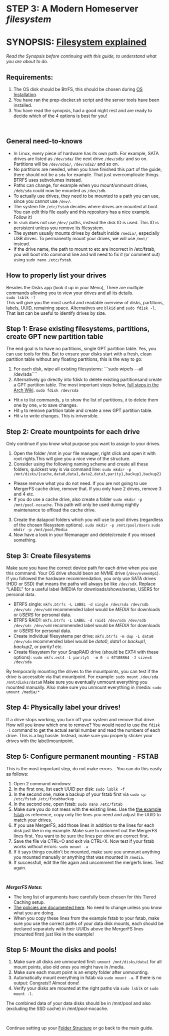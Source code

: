# STEP 3: A Modern Homeserver _filesystem_

# SYNOPSIS: [Filesystem explained](https://github.com/zilexa/Homeserver/blob/master/filesystem/FILESYSTEM-EXPLAINED.md)
_Read the Synopsis before continuing with this guide, to understand what you are about to do._

## Requirements: 
1. The OS disk should be BtrFS, this should be chosen during [OS Installation](https://github.com/zilexa/manjaro-gnome-post-install). 
2. You have ran the prep-docker.sh script and the server tools have been installed. 
3. You have read the synopsis, had a good night rest and are ready to decide which of the 4 options is best for you!

&nbsp;


## General need-to-knows
- In Linux, every piece of hardware has its own path. For example, SATA drives are listed as `/dev/sda/` the next drive `/dev/sdb/` and so on. Partitions will be `/dev/sda1/`, `/dev/sda2/` and so on. 
- No partitions are needed, when you have finished this part of the guide, there should not be a `sda` for example. That just overcomplicate things. BTRFS uses subvolumes instead.
- Paths can change, for example when you mount/unmount drives, `/deb/sda` could now be mounted as `/dev/sdb`. 
- To actually use drives, they need to be mounted to a path you can use, since you cannot use `/dev/`. 
- The system file `/etc/fstab` decides where drives are mounted at boot. You can edit this file easily and this repository has a nice example. Follow it!
- In `stab` does not use `/dev/` paths, instead the disk ID is used. This ID is persistent unless you remove its filesystem.
- The system usually mounts drives by default inside `/media/`, especially USB drives. To permanently mount your drives, we will use `/mnt/` instead. 
- If the drive name, the path to mount to etc are incorrect in /etc/fstab, you will boot into command line and will need to fix it (or comment out) using `sudo nano /etc/fstab`. 

## How to properly list your drives
Besides the Disks app (look it up in your Menu), There are multiple commands allowing you to view your drives and all its details.  \
```sudo lsblk -f```  \
This will give you the most useful and readable overview of disks, partitions, labels, UUID, remaining space. Alternatives are `blkid` and `sudo fdisk -l`. That last can be useful to identify drives by size. 

## Step 1: Erase existing filesystems, partitions, create GPT new partition table
The end goal is to have no partitions, single GPT partition table. 
Yes, you can use tools for this. But to ensure your disks start with a fresh, clean partition table without any floating partitions, this is the way to go: 
1. For each disk, wipe all existing filesystems: 
```sudo wipefs --all /dev/sda```` 
2.  Alternatively go directly into fdisk to delete existing partitionsand create a GPT partition table. The most important steps below, [full steps in the Arch Wiki](https://wiki.archlinux.org/title/fdisk#Create_a_partition_table_and_partitions). 
   ```sudo fdisk /dev/sda```
   - Hit `m` to list commands, `p` to show the list of partitions, `d` to delete them one by one, `w` to save changes.
   - Hit `g` to remove partition table and create a new GPT partition table.
   - Hit `w` to write changes. This is irriversible. 

## Step 2: Create mountpoints for each drive
Only continue if you know what purpose you want to assign to your drives.
1. Open the folder /mnt in your file manager, right click and open it with root rights.This will give you a nice view of the structure.
2. Consider using the following naming scheme and create all these folders, quickest way is via command line: 
```sudo mkdir -p /mnt/disks/{cache,data0,data1,data2,data3,parity1,backup1,backup2}```
  - Please remove what you do not need. If you are not going to use  MergerFS cache drive, remove that. If you only have 2 drives, remove 3 and 4 etc. 
  - If you do use a cache drive, also create a folder `sudo mkdir -p /mnt/pool-nocache`. This path will only be used during nightly maintenance to offload the cache drive.
3. Create the datapool folders which you will use to pool drives (regardless of the chosen filesystem options). 
    ```sudo mkdir -p /mnt/pool/Users```
    ```sudo mkdir -p /mnt/pool/Media```
5. Now have a look in your filemanager and delete/create if you missed something.

## Step 3: Create filesystems 
  Make sure you have the correct device path for each drive when you use this command. 
  Your OS drive should beon an NVME drive (`/dev/nvmen0p1`). If you followed the hardware recommendation, you only use SATA drives (HDD or SSD) that means the paths will always be like `/dev/sdX`. 
  Replace "LABEL" for a useful label (MEDIA for downloads/shows/series, USERS for personal data.
- BTRFS single: `mkfs.btrfs -L LABEL -d single /dev/sda /dev/sdb /dev/sdc /dev/sdd` recommended label would be _MEDIA_ for downloads or _USERS_ for personal data. 
- BTRFS RAID1: `mkfs.btrfs -L LABEL -d raid1 /dev/sda /dev/sdb /dev/sdc /dev/sdd` recommended label would be _MEDIA_ for downloads or _USERS_ for personal data. 
- Create individual filesystems per drive: `mkfs.btrfs -m dup -L data0 /dev/sda` recommended label would be _data0_, _data1_ or _backup1_, _backup2_, or _parity1_ etc.
- Create filesystem for your SnapRAID drive (should be EXT4 with these options): `sudo mkfs.ext4 -L parity1  -m 0 -i 67108864 -J size=4 /dev/sda`

By temporarily mounting the drives to the mountpoints, you can test if the drive is accessible via that mountpoint. For example: 
`sudo mount /dev/sda /mnt/disks/data0` 
Make sure you eventually unmount everything you mounted manually. 
Also make sure you unmount everything in /media: `sudo umount /media/*`

## Step 4: Physically label your drives!
If a drive stops working, you turn off your system and remove that drive. How will you know which one to remove? You would need to use the `fdisk -l` command to get the actual serial number and read the numbers of each drive. This is a big hassle. Instead, make sure you properly sticker your drives with the label/mountpoint. 

## Step 5: Configure permanent mounting - FSTAB
This is the most important step, do not make errors. .  You can do this easily as follows:  
1. Open 2 command windows: 
2. In the first one, list each UUID per disk: `sudo lsblk -f`
3. In the second one, make a backup of your fstab first via `sudo cp /etc/fstab /etc/fstabbackup`
4. In the second one, open fstab: `sudo nano /etc/fstab` 
5. Make sure you do not mess with the existing lines. Use the [the example fstab](https://github.com/zilexa/Homeserver/blob/master/filesystem/fstab) as reference, copy only the lines you need and adjust the UUID to match your drives.
6. If you use MergerFS, add those lines in addition to the lines for each disk just like in my example. Make sure to comment out the MergerFS lines first. You want to be sure the lines per drive are correct first. 
7. Save the file via CTRL+O and exit via CTRL+X. Now test if your fstab works without errors: `sudo mount -a` 
8. If it says things couldn't be mounted, make sure you unmount anything you mounted manually or anything that was mounted in `/media`. 
9. If successfull, edit the file again and uncomment the mergerfs lines. Test again. 

&nbsp;

_**MergerFS Notes:**_
- The long list of arguments have carefully been chosen for this Tiered Caching setup.
- [The policies are documented here](https://github.com/trapexit/mergerfs#policy-descriptions). No need to change unless you know what you are doing.
- When you copy these lines from the example fstab to your fstab, make sure you use the correct paths of your data disk mounts, each should be declared separately with their UUIDs above the MergerFS lines (mounted first) just like in the example!

## Step 5: Mount the disks and pools!
1. Make sure all disks are unmounted first: `umount /mnt/disks/data1` for all mount points, also old ones you might have in /media.
2. Make sure each mount point is an empty folder after unmounting.
3. Automatically mount everything in fstab via `sudo mount -a`. If there is no output: Congrats!! Almost done!
4. Verify your disks are mounted at the right paths via `sudo lsblk` or `sudo mount -l`. 

The combined data of your data disks should be in /mnt/pool and also (excluding the SSD cache) in /mnt/pool-nocache.

&nbsp;

Continue setting up your [Folder Structure](https://github.com/zilexa/Homeserver/tree/master/filesystem/folderstructure) or go back to the main guide. 
